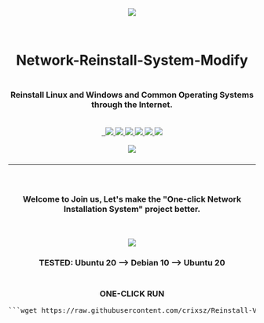 <div align="center">
  <a href="https://www.cxthhhhh.com/network-reinstall-system-modify">
      <img src="https://raw.githubusercontent.com/MeowLove/Network-Reinstall-System-Modify/master/background/Network-Reinstall-System-Modify_LOGO1.png"  >
  </a>
  <h1 align="center">
    <br>Network-Reinstall-System-Modify
  </h1>
  <h3 align="center">
    <br>Reinstall Linux and Windows and Common Operating Systems through the Internet. <br><br>
  </h3>

  <a href="/LICENSE">
    <img src="https://img.shields.io/badge/license-GPL_3.0-brightgreen.svg" alt="">
  </a>

  <a href="https://github.com/MeowLove/Network-Reinstall-System-Modify/pulls">
    <img src="https://img.shields.io/badge/PRs-welcome-brightgreen.svg" alt="">
  </a>
  
  <a href="https://github.com/MeowLove/Network-Reinstall-System-Modify/issues/new">
    <img src="https://img.shields.io/badge/Issues-welcome-brightgreen.svg">
  </a>
  
  <a href="https://github.com/MeowLove/Network-Reinstall-System-Modify/releases">
    <img src="https://img.shields.io/badge/release-5.3.0-blue.svg?">
  </a>
  
  <a href="https://github.com/MeowLove/Network-Reinstall-System-Modify/releases">
    <img src="https://img.shields.io/github/stars/MeowLove/Network-Reinstall-System-Modify.svg?style=flat-square&label=Stars&logo=github">
  </a>
  
  <a href="https://github.com/MeowLove/Network-Reinstall-System-Modify/">
    <img src="https://img.shields.io/github/forks/MeowLove/Network-Reinstall-System-Modify.svg?style=flat-square&label=Forks&logo=github">
  </a>

  <a href="https://bbs.cxthhhhh.com/">
    <img src="https://img.shields.io/badge/Contact-Forum-orange">
  </a>

  <a href="https://t.me/Technical_Blog">
    <img src="https://img.shields.io/badge/Contact-Telegram-orange">
  </a>
  
</div>
<br>

<div align="center">
  <a href="https://www.cxthhhhh.com/">
    <img src="https://raw.githubusercontent.com/MeowLove/Network-Reinstall-System-Modify/master/background/CXT_Logo.png">
  </a>
  <h3 align="center">
  <hr>
    <br>
    <h3>Welcome to Join us, Let's make the "One-click Network Installation System" project better.</h3>
    <br><br>
  </h3>
  <img src="https://raw.githubusercontent.com/MeowLove/Network-Reinstall-System-Modify/master/background/Preview2021.png">
  <h3> TESTED: Ubuntu 20 --> Debian 10 --> Ubuntu 20 </h3>
</div>
<div align="center">
  <h3><br>ONE-CLICK RUN </h3>
</div>
<p><pre>```wget https://raw.githubusercontent.com/crixsz/Reinstall-VPS/master/Network-Reinstall-System-Modify.sh &&chmod +x Network-Reinstall-System-Modify.sh && bash Network-Reinstall-System-Modify.sh```</pre></p>
